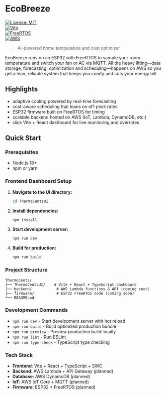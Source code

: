# EcoBreeze

[![License: MIT](https://img.shields.io/badge/License-MIT-blue.svg)](LICENSE)  
[![Vite](https://img.shields.io/badge/Powered%20by-Vite-646cff)](https://vitejs.dev/)  
[![FreeRTOS](https://img.shields.io/badge/RTOS-FreeRTOS-orange.svg)](https://www.freertos.org/)  
[![AWS](https://img.shields.io/badge/Hosting-AWS-232F3E.svg)](https://aws.amazon.com/)

> AI-powered home temperature and cost optimizer

EcoBreeze runs on an ESP32 with FreeRTOS to sample your room temperature and switch your fan or AC via MQTT. All the heavy lifting—data storage, forecasting, optimization and scheduling—happens on AWS so you get a lean, reliable system that keeps you comfy and cuts your energy bill.

## Highlights

-   adaptive cooling powered by real-time forecasting
-   cost-aware scheduling that leans on off-peak rates
-   ESP32 firmware built on FreeRTOS for timing
-   scalable backend hosted on AWS (IoT, Lambda, DynamoDB, etc.)
-   slick Vite + React dashboard for live monitoring and overrides

## Quick Start

### Prerequisites

-   Node.js 18+
-   npm or yarn

### Frontend Dashboard Setup

1. **Navigate to the UI directory:**

    ```bash
    cd ThermoCentsUI
    ```

2. **Install dependencies:**

    ```bash
    npm install
    ```

3. **Start development server:**

    ```bash
    npm run dev
    ```

4. **Build for production:**
    ```bash
    npm run build
    ```

### Project Structure

```
ThermoCents/
├── ThermoCentsUI/    # Vite + React + TypeScript dashboard
├── backend/           # AWS Lambda functions & API (coming soon)
├── firmware/          # ESP32 FreeRTOS code (coming soon)
└── README.md
```

### Development Commands

-   `npm run dev` - Start development server with hot reload
-   `npm run build` - Build optimized production bundle
-   `npm run preview` - Preview production build locally
-   `npm run lint` - Run ESLint
-   `npm run type-check` - TypeScript type checking

### Tech Stack

-   **Frontend**: Vite + React + TypeScript + SWC
-   **Backend**: AWS Lambda + API Gateway (planned)
-   **Database**: AWS DynamoDB (planned)
-   **IoT**: AWS IoT Core + MQTT (planned)
-   **Firmware**: ESP32 + FreeRTOS (planned)
